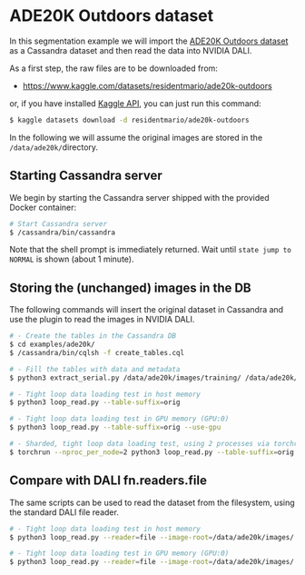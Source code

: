 # ADE20K Outdoors dataset

In this segmentation example we will import the [ADE20K Outdoors
dataset](https://www.kaggle.com/datasets/residentmario/ade20k-outdoors)
as a Cassandra dataset and then read the data into NVIDIA DALI.

As a first step, the raw files are to be downloaded from:
- https://www.kaggle.com/datasets/residentmario/ade20k-outdoors

or, if you have installed [Kaggle API](https://www.kaggle.com/docs/api), you
can just run this command:

```bash
$ kaggle datasets download -d residentmario/ade20k-outdoors
```

In the following we will assume the original images are stored in the
`/data/ade20k/`directory.

## Starting Cassandra server
We begin by starting the Cassandra server shipped with the provided
Docker container:

```bash
# Start Cassandra server
$ /cassandra/bin/cassandra

```

Note that the shell prompt is immediately returned.  Wait until `state
jump to NORMAL` is shown (about 1 minute).

## Storing the (unchanged) images in the DB
The following commands will insert the original dataset in Cassandra
and use the plugin to read the images in NVIDIA DALI.

```bash
# - Create the tables in the Cassandra DB
$ cd examples/ade20k/
$ /cassandra/bin/cqlsh -f create_tables.cql

# - Fill the tables with data and metadata
$ python3 extract_serial.py /data/ade20k/images/training/ /data/ade20k/annotations/training/ --table-suffix=orig

# - Tight loop data loading test in host memory
$ python3 loop_read.py --table-suffix=orig

# - Tight loop data loading test in GPU memory (GPU:0)
$ python3 loop_read.py --table-suffix=orig --use-gpu

# - Sharded, tight loop data loading test, using 2 processes via torchrun
$ torchrun --nproc_per_node=2 python3 loop_read.py --table-suffix=orig
```

## Compare with DALI fn.readers.file
The same scripts can be used to read the dataset from the filesystem,
using the standard DALI file reader.

```bash
# - Tight loop data loading test in host memory
$ python3 loop_read.py --reader=file --image-root=/data/ade20k/images/ --mask-root=/data/ade20k/annotations/

# - Tight loop data loading test in GPU memory (GPU:0)
$ python3 loop_read.py --reader=file --image-root=/data/ade20k/images/ --mask-root=/data/ade20k/annotations/ --use-gpu
```
